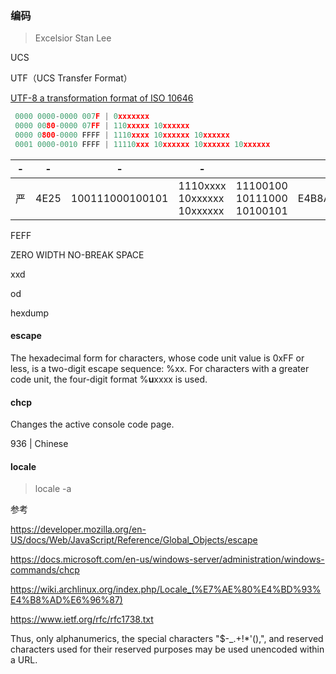 ### 编码

> Excelsior Stan Lee



UCS

UTF（UCS Transfer Format）

[UTF-8 a transformation format of ISO 10646](https://www.ietf.org/rfc/rfc3629.txt)

```c
 0000 0000-0000 007F | 0xxxxxxx
 0000 0080-0000 07FF | 110xxxxx 10xxxxxx
 0000 0800-0000 FFFF | 1110xxxx 10xxxxxx 10xxxxxx
 0001 0000-0010 FFFF | 11110xxx 10xxxxxx 10xxxxxx 10xxxxxx
```

| -   | -    | -               | -                          |                            |        |
| --- | ---- | --------------- | -------------------------- | -------------------------- | ------ |
| 严   | 4E25 | 100111000100101 | 1110xxxx 10xxxxxx 10xxxxxx | 11100100 10111000 10100101 | E4B8A5 |





FEFF

ZERO WIDTH NO-BREAK SPACE





xxd

od

hexdump





#### escape

The hexadecimal form for characters, whose code unit value is 0xFF or less, is a two-digit escape sequence: %xx. For characters with a greater code unit, the four-digit format %**u**xxxx is used.





#### chcp

Changes the active console code page.

936 | Chinese 





#### locale

> locale -a
> 
> 

参考

https://developer.mozilla.org/en-US/docs/Web/JavaScript/Reference/Global_Objects/escape

https://docs.microsoft.com/en-us/windows-server/administration/windows-commands/chcp

https://wiki.archlinux.org/index.php/Locale_(%E7%AE%80%E4%BD%93%E4%B8%AD%E6%96%87)



https://www.ietf.org/rfc/rfc1738.txt

Thus, only alphanumerics, the special characters "$-_.+!*'(),", and
reserved characters used for their reserved purposes may be used unencoded within a URL.


